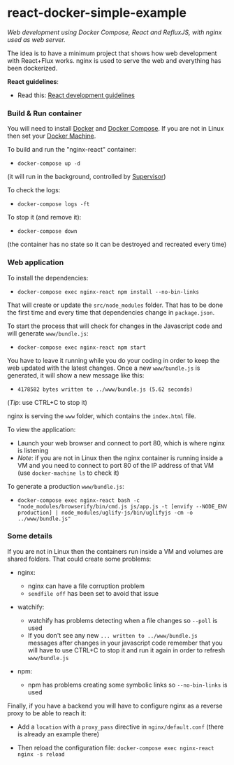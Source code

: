 # react-docker-simple-example
_Web development using Docker Compose, React and RefluxJS, with nginx used as web server._

The idea is to have a minimum project that shows how web development with React+Flux works. nginx is used to serve the web and everything has been dockerized.

**React guidelines**:

* Read this: [React development guidelines](http://rferrer.me/articles/react-development-guidelines.html)

### Build & Run container

You will need to install [Docker](https://www.docker.com/products/overview) and [Docker Compose](https://docs.docker.com/compose/install/). If you are not in Linux then set your [Docker Machine](https://docs.docker.com/machine/get-started/).

To build and run the "nginx-react" container:

* `docker-compose up -d`

(it will run in the background, controlled by [Supervisor](http://supervisord.org))

To check the logs:

* `docker-compose logs -ft`

To stop it (and remove it):

* `docker-compose down`

(the container has no state so it can be destroyed and recreated every time)

### Web application

To install the dependencies:

* ```docker-compose exec nginx-react npm install --no-bin-links```

That will create or update the `src/node_modules` folder. That has to be done the first time and every time that dependencies change in `package.json`.

To start the process that will check for changes in the Javascript code and will generate `www/bundle.js`:

* ```docker-compose exec nginx-react npm start```

You have to leave it running while you do your coding in order to keep the web updated with the latest changes. Once a new `www/bundle.js` is generated, it will show a new message like this:

* `4178582 bytes written to ../www/bundle.js (5.62 seconds)`

(_Tip_: use CTRL+C to stop it)

nginx is serving the `www` folder, which contains the `index.html` file.

To view the application:

* Launch your web browser and connect to port 80, which is where nginx is listening
* _Note_: if you are not in Linux then the nginx container is running inside a VM and you need to connect to port 80 of the IP address of that VM (use `docker-machine ls` to check it)

To generate a production `www/bundle.js`:

* ```docker-compose exec nginx-react bash -c "node_modules/browserify/bin/cmd.js js/app.js -t [envify --NODE_ENV production] | node_modules/uglify-js/bin/uglifyjs -cm -o ../www/bundle.js"```

### Some details

If you are not in Linux then the containers run inside a VM and volumes are shared folders. That could create some problems:

* nginx:

   * nginx can have a file corruption problem
   * `sendfile off` has been set to avoid that issue

* watchify:

    * watchify has problems detecting when a file changes so `--poll` is used
    * If you don't see any new `... written to ../www/bundle.js` messages after changes in your javascript code remember that you will have to use CTRL+C to stop it and run it again in order to refresh `www/bundle.js`

* npm:

    * npm has problems creating some symbolic links so `--no-bin-links` is used

Finally, if you have a backend you will have to configure nginx as a reverse proxy to be able to reach it:

* Add a `location` with a `proxy_pass` directive in `nginx/default.conf` (there is already an example there)

* Then reload the configuration file: `docker-compose exec nginx-react nginx -s reload`